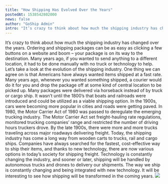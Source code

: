 ```yaml
---
title: "How Shipping Has Evolved Over the Years"
postedAt: 1538542802000
news: false
author: "GoShip Admin"
intro: "It’s crazy to think about how much the shipping industry has changed over the years. Ordering and shipping packages can be as easy as clicking a few buttons on a website and boom – your package is on its way to the destination. Many years ago, if you wanted to send anything to a different location, it had to be done manually with no truck or technology to help. Let’s take a look at the evolution of the shipping industry. One thing we can agree on is that Americans have always wanted items shipped at a fast "
---
```

It’s crazy to think about how much the shipping industry has changed over the years. Ordering and shipping packages can be as easy as clicking a few buttons on a website and boom – your package is on its way to the destination. Many years ago, if you wanted to send anything to a different location, it had to be done manually with no truck or technology to help. Let’s take a look at the evolution of the shipping industry. One thing we can agree on is that Americans have always wanted items shipped at a fast rate. Many years ago, whenever you wanted something shipped, a courier would do it for you and drop the package off at some kind of central location to be picked up. Many packages were delivered via horseback instead of by truck or cargo ship. It wasn’t until the 1800’s that boats and railroads were introduced and could be utilized as a viable shipping option. In the 1900s, cars were becoming more popular in cities and roads were getting paved. In 1980, the Motor Carrier Act of 1980 was passed to deregulate the emerging trucking industry. The Motor Carrier Act set freight-hauling rate regulations, monitored trucking companies’ range and restricted the number of driving hours truckers drove. By the late 1900s, there were more and more trucks traveling across major roadways delivering freight. Today, the shipping industry has come a long way from wooden carts to trucks, rail and cargo ships. Companies have always searched for the fastest, cost-effective way to ship their items, and thanks to new technology, there are now various options in today’s society for shipping freight. Technology is constantly changing the industry, and sooner or later, shipping will be handled by autonomous trucks and drones to delivery our shipments. The way we ship is constantly changing and being integrated with new technology. It will be interesting to see how shipping will be transformed in the coming years. [![](https://www.goship.com/wp-content/uploads/2021/02/1ace89b4-fe28-40ff-a2a7-4cddc60fc9ec.png)](https://www.goship.com/)
